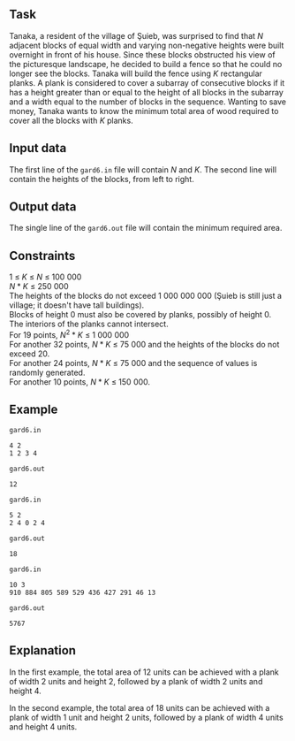 ## Task

Tanaka, a resident of the village of Şuieb, was surprised to find that $N$ adjacent blocks of equal width and varying non-negative heights were built overnight in front of his house. Since these blocks obstructed his view of the picturesque landscape, he decided to build a fence so that he could no longer see the blocks. Tanaka will build the fence using $K$ rectangular planks. A plank is considered to cover a subarray of consecutive blocks if it has a height greater than or equal to the height of all blocks in the subarray and a width equal to the number of blocks in the sequence. Wanting to save money, Tanaka wants to know the minimum total area of wood required to cover all the blocks with $K$ planks.

## Input data

The first line of the `gard6.in` file will contain $N$ and $K$. The second line will contain the heights of the blocks, from left to right.

## Output data

The single line of the `gard6.out` file will contain the minimum required area.

## Constraints
1 $\leq$ $K$ $\leq$ $N$ $\leq$ $100\ 000$  
$N * K$ $\leq$ $250\ 000$  
The heights of the blocks do not exceed $1\ 000\ 000\ 000$ (Şuieb is still just a village; it doesn't have tall buildings).  
Blocks of height $0$ must also be covered by planks, possibly of height $0$.  
The interiors of the planks cannot intersect.  
For $19$ points, $N^2 * K$ $\leq$ $1\ 000\ 000$  
For another $32$ points, $N * K$ $\leq$ $75\ 000$ and the heights of the blocks do not exceed $20$.  
For another $24$ points, $N * K$ $\leq$ $75\ 000$ and the sequence of values is randomly generated.  
For another $10$ points, $N * K$ $\leq$ $150\ 000$.

## Example

`gard6.in`  
```
4 2  
1 2 3 4
```
`gard6.out`  
```
12
```

`gard6.in`  
```
5 2  
2 4 0 2 4
```
`gard6.out`  
```
18
```

`gard6.in`  
```
10 3  
910 884 805 589 529 436 427 291 46 13
```
`gard6.out`  
```
5767
```

## Explanation

In the first example, the total area of $12$ units can be achieved with a plank of width $2$ units and height $2$, followed by a plank of width $2$ units and height $4$.

In the second example, the total area of $18$ units can be achieved with a plank of width $1$ unit and height $2$ units, followed by a plank of width $4$ units and height $4$ units.